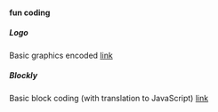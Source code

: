 #### fun coding

##### Logo

Basic graphics encoded [link](https://www.calormen.com/jslogo/#)

##### Blockly

Basic block coding (with translation to JavaScript) [link](https://blockly.games/?lang=en)

